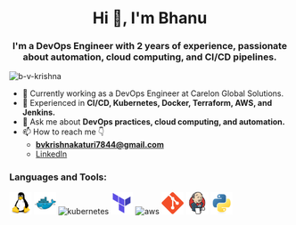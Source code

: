 <h1 align="center">Hi 👋, I'm Bhanu</h1>
<h3 align="center">I'm a DevOps Engineer with 2 years of experience, passionate about automation, cloud computing, and CI/CD pipelines.</h3>

<p align="left"> <img src="https://komarev.com/ghpvc/?username=b-v-krishna&label=Profile%20views&color=0e75b6&style=flat" alt="b-v-krishna" /> </p>

- 🌱 Currently working as a DevOps Engineer at Carelon Global Solutions.
- 🚀 Experienced in **CI/CD, Kubernetes, Docker, Terraform, AWS, and Jenkins.**  
- 💬 Ask me about **DevOps practices, cloud computing, and automation.**  
- 📫 How to reach me 👇  
  - **bvkrishnakaturi7844@gmail.com**  
  - <a href="https://www.linkedin.com/in/bhanu-katuri/" target="blank">LinkedIn</a>

<h3 align="left">Languages and Tools:</h3>
<p align="left">  
  <img src="https://raw.githubusercontent.com/devicons/devicon/master/icons/linux/linux-original.svg" alt="linux" width="40" height="40"/> 
  <img src="https://raw.githubusercontent.com/devicons/devicon/master/icons/docker/docker-original.svg" alt="docker" width="40" height="40"/>
  <img src="https://www.vectorlogo.zone/logos/kubernetes/kubernetes-icon.svg" alt="kubernetes" width="40" height="40"/>
  <img src="https://raw.githubusercontent.com/devicons/devicon/master/icons/terraform/terraform-original.svg" alt="terraform" width="40" height="40"/>
  <img src="https://upload.wikimedia.org/wikipedia/commons/9/93/Amazon_Web_Services_Logo.svg" alt="aws" width="40" height="40"/>
  <img src="https://raw.githubusercontent.com/devicons/devicon/master/icons/git/git-original.svg" alt="git" width="40" height="40"/> 
  <img src="https://raw.githubusercontent.com/devicons/devicon/master/icons/jenkins/jenkins-original.svg" alt="jenkins" width="40" height="40"/>  
  <img src="https://raw.githubusercontent.com/devicons/devicon/master/icons/python/python-original.svg" alt="python" width="40" height="40"/>
</p>
